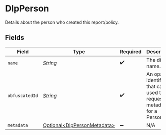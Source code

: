 # DlpPerson

Details about the person who created this report/policy.


## Fields

| Field                                                                        | Type                                                                         | Required                                                                     | Description                                                                  |
| ---------------------------------------------------------------------------- | ---------------------------------------------------------------------------- | ---------------------------------------------------------------------------- | ---------------------------------------------------------------------------- |
| `name`                                                                       | *String*                                                                     | :heavy_check_mark:                                                           | The display name.                                                            |
| `obfuscatedId`                                                               | *String*                                                                     | :heavy_check_mark:                                                           | An opaque identifier that can be used to request metadata for a Person.      |
| `metadata`                                                                   | [Optional\<DlpPersonMetadata>](../../models/components/DlpPersonMetadata.md) | :heavy_minus_sign:                                                           | N/A                                                                          |